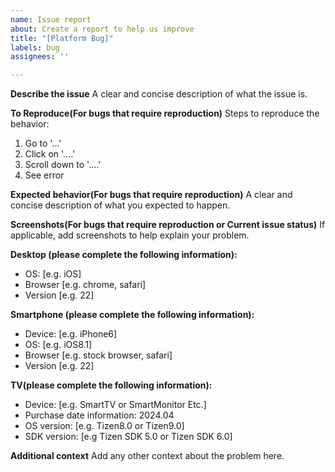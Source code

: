 ```yaml
---
name: Issue report
about: Create a report to help us improve
title: "[Platform Bug]"
labels: bug
assignees: ''

---
```


**Describe the issue**
A clear and concise description of what the issue is.

**To Reproduce(For bugs that require reproduction)**
Steps to reproduce the behavior:
1. Go to '...'
2. Click on '....'
3. Scroll down to '....'
4. See error

**Expected behavior(For bugs that require reproduction)**
A clear and concise description of what you expected to happen.

**Screenshots(For bugs that require reproduction or Current issue status)**
If applicable, add screenshots to help explain your problem.

**Desktop (please complete the following information):**
 - OS: [e.g. iOS]
 - Browser [e.g. chrome, safari]
 - Version [e.g. 22]

**Smartphone (please complete the following information):**
 - Device: [e.g. iPhone6]
 - OS: [e.g. iOS8.1]
 - Browser [e.g. stock browser, safari]
 - Version [e.g. 22]

**TV(please complete the following information):**
 - Device: [e.g. SmartTV or SmartMonitor Etc.]
 - Purchase date information: 2024.04
 - OS version: [e.g. Tizen8.0 or Tizen9.0]
 - SDK version: [e.g Tizen SDK 5.0 or Tizen SDK 6.0]


**Additional context**
Add any other context about the problem here.
